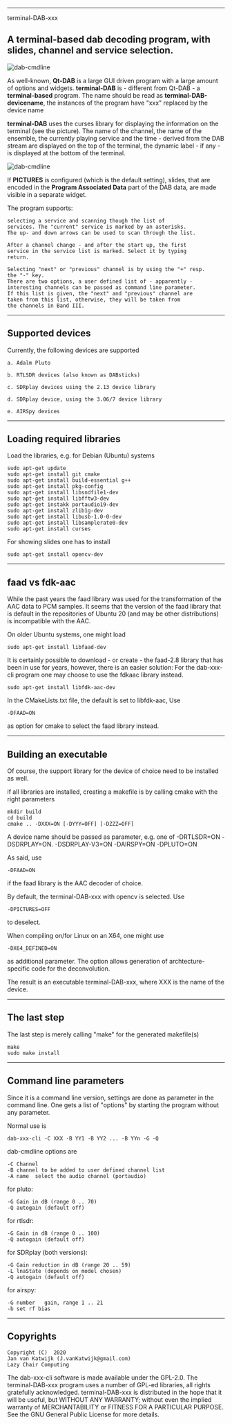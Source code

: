 
-------------------------------------------------------------------------
terminal-DAB-xxx

A terminal-based dab decoding program, with slides, channel and service selection.
-------------------------------------------------------------------------

![dab-cmdline](/terminal-dab-1.png?raw=true)

As well-known, **Qt-DAB** is a large GUI driven program with a
large amount of options and widgets.
**terminal-DAB** is - different from Qt-DAB - a **terminal-based**  program.
The name should be read as **terminal-DAB-devicename**, the instances
of the program have "xxx" replaced by the device name

**terminal-DAB** uses the curses library for displaying the information
on the terminal (see the picture).
The name of the channel, the name of the ensemble, the currently playing
service and the time - derived from the DAB stream are displayed
on the top of the terminal, the dynamic label - if any - is
displayed at the bottom of the terminal.

![dab-cmdline](/terminal-dab-2.png?raw=true)

If **PICTURES**  is configured (which is the default setting), slides,
that are encoded in the **Program Associated Data** part of the DAB data,
are made visible in a separate widget.

The program supports:

	selecting a service and scanning though the list of
	services. The "current" service is marked by an asterisks.
	The up- and down arrows can be used to scan through the list.

	After a channel change - and after the start up, the first
	service in the service list is marked. Select it by typing
	return.

	Selecting "next" or "previous" channel is by using the "+" resp.
	the "-" key.
	There are two options, a user defined list of - apparently -
	interesting channels can be passed as command line parameter.
	If this list is given, the "next" and "previous" channel are
	taken from this list, otherwise, they will be taken from
	the channels in Band III.

-------------------------------------------------------------------------
Supported devices
-------------------------------------------------------------------------

Currently, the following devices are supported

	a. Adalm Pluto

	b. RTLSDR devices (also known as DABsticks)

	c. SDRplay devices using the 2.13 device library

	d. SDRplay device, using the 3.06/7 device library

	e. AIRSpy devices

---------------------------------------------------------------------------
Loading required libraries
--------------------------------------------------------------------------

Load the libraries, e.g. for Debian (Ubuntu) systems


	sudo apt-get update
	sudo apt-get install git cmake
	sudo apt-get install build-essential g++
	sudo apt-get install pkg-config
	sudo apt-get install libsndfile1-dev
	sudo apt-get install libfftw3-dev
	sudo apt-get instakk portaudio19-dev 
	sudo apt-get install zlib1g-dev 
	sudo apt-get install libusb-1.0-0-dev
	sudo apt-get install libsamplerate0-dev
	sudo apt-get install curses

For showing slides one has to install

	sudo apt-get install opencv-dev

--------------------------------------------------------------------------
faad vs fdk-aac
--------------------------------------------------------------------------

While the past years the faad library was used for the transformation of the
AAC data to PCM samples. It seems that the version of the faad library
that is default in the repositories of Ubuntu 20 (and may be other
distributions) is incompatible with the AAC.

On older Ubuntu systems, one might load

	sudo apt-get install libfaad-dev

It is certainly possible to download - or create - the faad-2.8 library
that has been in use for years, however, there is an easier
solution:
For the dab-xxx-cli program one may choose to use the fdkaac library
instead.

	sudo apt-get install libfdk-aac-dev

In the CMakeLists.txt file, the default is set to libfdk-aac,
Use

	-DFAAD=ON

as option for cmake to select the faad library instead.

------------------------------------------------------------------------
Building an executable
------------------------------------------------------------------------

Of course, the support library for the device of choice need to
be installed as well.

if all libraries are installed, creating a makefile is by calling 
cmake with the right parameters

	mkdir build
	cd build
	cmake .. -DXXX=ON [-DYYY=OFF] [-DZZZ=OFF]

A device name should be passed as parameter, e.g. one of
	-DRTLSDR=ON 
	-DSDRPLAY=ON.
	-DSDRPLAY-V3=ON
	-DAIRSPY=ON
	-DPLUTO=ON

As said, use

	-DFAAD=ON

if the faad library is the AAC decoder of choice.

By default, the terminal-DAB-xxx with opencv is selected. Use

	-DPICTURES=OFF

to deselect.

When compiling on/for Linux on an X64, one might use

	-DX64_DEFINED=ON

as additional parameter. The option allows generation of 
archtecture-specific  code for the deconvolution.

The result is an executable terminal-DAB-xxx, where XXX is the name
of the device.

------------------------------------------------------------------------
The last step
------------------------------------------------------------------------

The last step is merely calling "make" for the generated makefile(s)

	make
	sudo make install

------------------------------------------------------------------------
Command line parameters
------------------------------------------------------------------------

Since it is a command line version, settings are done as parameter
in the command line.
One gets a list of "options" by starting the program without any parameter.

Normal use is

	dab-xxx-cli -C XXX -B YY1 -B YY2 ... -B YYn -G -Q

dab-cmdline options are

	-C Channel
	-B channel to be added to user defined channel list
	-A name	 select the audio channel (portaudio)

for pluto:

	-G Gain in dB (range 0 .. 70)
	-Q autogain (default off)

for rtlsdr:

	-G Gain in dB (range 0 .. 100)
	-Q autogain (default off)

for SDRplay (both versions):

	-G Gain reduction in dB (range 20 .. 59)
	-L lnaState (depends on model chosen)
	-Q autogain (default off)

for airspy:

	-G number	gain, range 1 .. 21
	-b set rf bias

-------------------------------------------------------------------------
Copyrights
-------------------------------------------------------------------------
	
	Copyright (C)  2020
	Jan van Katwijk (J.vanKatwijk@gmail.com)
	Lazy Chair Computing

The dab-xxx-cli software is made available under the GPL-2.0. The terminal-DAB-xxx program uses a number of GPL-ed libraries, all rights gratefully acknowledged.
terminal-DAB-xxx is distributed in the hope that it will be useful, but WITHOUT ANY WARRANTY; without even the implied warranty of MERCHANTABILITY or FITNESS FOR A PARTICULAR PURPOSE.
See the GNU General Public License for more details.

